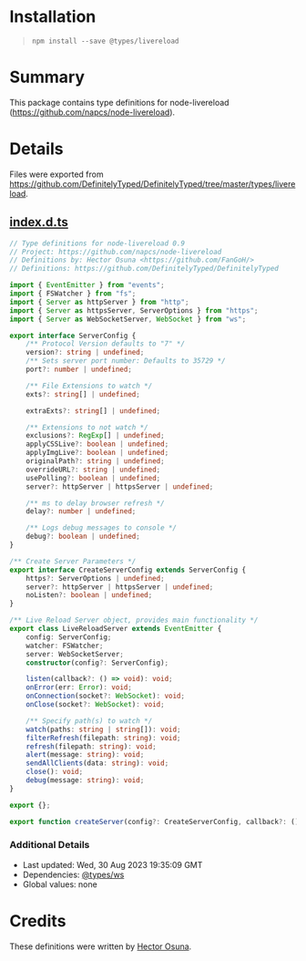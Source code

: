 # Installation
> `npm install --save @types/livereload`

# Summary
This package contains type definitions for node-livereload (https://github.com/napcs/node-livereload).

# Details
Files were exported from https://github.com/DefinitelyTyped/DefinitelyTyped/tree/master/types/livereload.
## [index.d.ts](https://github.com/DefinitelyTyped/DefinitelyTyped/tree/master/types/livereload/index.d.ts)
````ts
// Type definitions for node-livereload 0.9
// Project: https://github.com/napcs/node-livereload
// Definitions by: Hector Osuna <https://github.com/FanGoH/>
// Definitions: https://github.com/DefinitelyTyped/DefinitelyTyped

import { EventEmitter } from "events";
import { FSWatcher } from "fs";
import { Server as httpServer } from "http";
import { Server as httpsServer, ServerOptions } from "https";
import { Server as WebSocketServer, WebSocket } from "ws";

export interface ServerConfig {
    /** Protocol Version defaults to "7" */
    version?: string | undefined;
    /** Sets server port number: Defaults to 35729 */
    port?: number | undefined;

    /** File Extensions to watch */
    exts?: string[] | undefined;

    extraExts?: string[] | undefined;

    /** Extensions to not watch */
    exclusions?: RegExp[] | undefined;
    applyCSSLive?: boolean | undefined;
    applyImgLive?: boolean | undefined;
    originalPath?: string | undefined;
    overrideURL?: string | undefined;
    usePolling?: boolean | undefined;
    server?: httpServer | httpsServer | undefined;

    /** ms to delay browser refresh */
    delay?: number | undefined;

    /** Logs debug messages to console */
    debug?: boolean | undefined;
}

/** Create Server Parameters */
export interface CreateServerConfig extends ServerConfig {
    https?: ServerOptions | undefined;
    server?: httpServer | httpsServer | undefined;
    noListen?: boolean | undefined;
}

/** Live Reload Server object, provides main functionality */
export class LiveReloadServer extends EventEmitter {
    config: ServerConfig;
    watcher: FSWatcher;
    server: WebSocketServer;
    constructor(config?: ServerConfig);

    listen(callback?: () => void): void;
    onError(err: Error): void;
    onConnection(socket?: WebSocket): void;
    onClose(socket?: WebSocket): void;

    /** Specify path(s) to watch */
    watch(paths: string | string[]): void;
    filterRefresh(filepath: string): void;
    refresh(filepath: string): void;
    alert(message: string): void;
    sendAllClients(data: string): void;
    close(): void;
    debug(message: string): void;
}

export {};

export function createServer(config?: CreateServerConfig, callback?: () => void): LiveReloadServer;

````

### Additional Details
 * Last updated: Wed, 30 Aug 2023 19:35:09 GMT
 * Dependencies: [@types/ws](https://npmjs.com/package/@types/ws)
 * Global values: none

# Credits
These definitions were written by [Hector Osuna](https://github.com/FanGoH).

